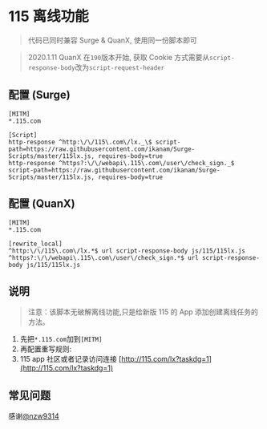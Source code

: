 # 115 离线功能

> 代码已同时兼容 Surge & QuanX, 使用同一份脚本即可

> 2020.1.11 QuanX 在`190`版本开始, 获取 Cookie 方式需要从`script-response-body`改为`script-request-header`

## 配置 (Surge)

```properties
[MITM]
*.115.com

[Script]
http-response ^http:\/\/115\.com\/lx._\$ script-path=https://raw.githubusercontent.com/ikanam/Surge-Scripts/master/115lx.js, requires-body=true
http-response ^https?:\/\/webapi\.115\.com\/user\/check_sign._$ script-path=https://raw.githubusercontent.com/ikanam/Surge-Scripts/master/115lx.js, requires-body=true

```

## 配置 (QuanX)

```properties
[MITM]
*.115.com

[rewrite_local]
^http:\/\/115\.com\/lx.*$ url script-response-body js/115/115lx.js
^https?:\/\/webapi\.115\.com\/user\/check_sign.*$ url script-response-body js/115/115lx.js

```

## 说明

> 注意：该脚本无破解离线功能,只是给新版 115 的 App 添加创建离线任务的方法。

1. 先把`*.115.com`加到`[MITM]`
2. 再配置重写规则:
3. 115 app 社区或者记录访问连接 [http://115.com/lx?taskdg=1](http://115.com/lx?taskdg=1)

## 常见问题

感谢[@nzw9314](https://github.com/nzw9314/QuantumultX)
